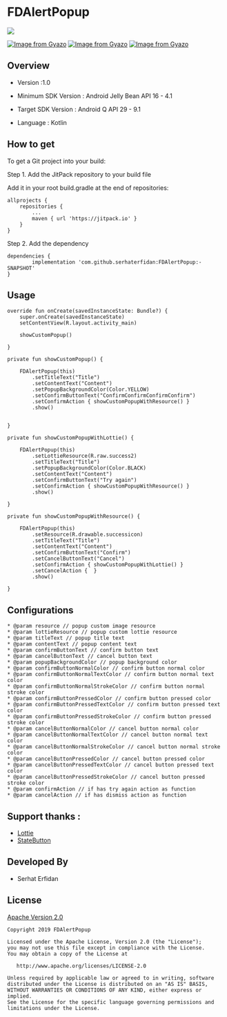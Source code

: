 # FDAlertPopup

[![](https://jitpack.io/v/serhaterfidan/FDAlertPopup.svg)](https://jitpack.io/#serhaterfidan/FDAlertPopup)

[![Image from Gyazo](https://i.gyazo.com/f54086aa8cad08cc08f4a3f0b774cba4.gif)](https://gyazo.com/f54086aa8cad08cc08f4a3f0b774cba4)
[![Image from Gyazo](https://i.gyazo.com/192ef001267fa75cfec2732b52811c5f.gif)](https://gyazo.com/192ef001267fa75cfec2732b52811c5f)
[![Image from Gyazo](https://i.gyazo.com/e9928eade508ca4f5eddb91bf5ae8845.gif)](https://gyazo.com/e9928eade508ca4f5eddb91bf5ae8845)

## Overview

* Version :1.0
* Minimum SDK Version : Android Jelly Bean API 16 - 4.1
* Target SDK Version : Android Q API 29 - 9.1

* Language : Kotlin

## How to get

To get a Git project into your build:

Step 1. Add the JitPack repository to your build file

Add it in your root build.gradle at the end of repositories:

	allprojects {
		repositories {
			...
			maven { url 'https://jitpack.io' }
		}
	}
  
Step 2. Add the dependency

	dependencies {
	        implementation 'com.github.serhaterfidan:FDAlertPopup:-SNAPSHOT'
	}

## Usage

    override fun onCreate(savedInstanceState: Bundle?) {
        super.onCreate(savedInstanceState)
        setContentView(R.layout.activity_main)

        showCustomPopup()

    }

    private fun showCustomPopup() {

        FDAlertPopup(this)
            .setTitleText("Title")
            .setContentText("Content")
            .setPopupBackgroundColor(Color.YELLOW)
            .setConfirmButtonText("ConfirmConfirmConfirmConfirm")
            .setConfirmAction { showCustomPopupWithResource() }
            .show()


    }

    private fun showCustomPopupWithLottie() {

        FDAlertPopup(this)
            .setLottieResource(R.raw.success2)
            .setTitleText("Title")
            .setPopupBackgroundColor(Color.BLACK)
            .setContentText("Content")
            .setConfirmButtonText("Try again")
            .setConfirmAction { showCustomPopupWithResource() }
            .show()

    }

    private fun showCustomPopupWithResource() {

        FDAlertPopup(this)
            .setResource(R.drawable.successicon)
            .setTitleText("Title")
            .setContentText("Content")
            .setConfirmButtonText("Confirm")
            .setCancelButtonText("Cancel")
            .setConfirmAction { showCustomPopupWithLottie() }
            .setCancelAction {  }
            .show()

    }

## Configurations

    * @param resource // popup custom image resource
    * @param lottieResource // popup custom lottie resource
    * @param titleText // popup title text
    * @param contentText // popup content text
    * @param confirmButtonText // confirm button text
    * @param cancelButtonText // cancel button text
    * @param popupBackgroundColor // popup background color
    * @param confirmButtonNormalColor // confirm button normal color
    * @param confirmButtonNormalTextColor // confirm button normal text color
    * @param confirmButtonNormalStrokeColor // confirm button normal stroke color
    * @param confirmButtonPressedColor // confirm button pressed color
    * @param confirmButtonPressedTextColor // confirm button pressed text color
    * @param confirmButtonPressedStrokeColor // confirm button pressed stroke color
    * @param cancelButtonNormalColor // cancel button normal color
    * @param cancelButtonNormalTextColor // cancel button normal text color
    * @param cancelButtonNormalStrokeColor // cancel button normal stroke color
    * @param cancelButtonPressedColor // cancel button pressed color
    * @param cancelButtonPressedTextColor // cancel button pressed text color
    * @param cancelButtonPressedStrokeColor // cancel button pressed stroke color
    * @param confirmAction // if has try again action as function
    * @param cancelAction // if has dismiss action as function
	
## Support thanks :

* [Lottie](https://github.com/airbnb/lottie-android)
* [StateButton](https://github.com/niniloveyou/StateButton)

## Developed By

* Serhat Erfidan

## License

  [Apache Version 2.0](http://www.apache.org/licenses/LICENSE-2.0.html)

    Copyright 2019 FDAlertPopup
    
    Licensed under the Apache License, Version 2.0 (the "License");
    you may not use this file except in compliance with the License.
    You may obtain a copy of the License at
    
       http://www.apache.org/licenses/LICENSE-2.0
    
    Unless required by applicable law or agreed to in writing, software
    distributed under the License is distributed on an "AS IS" BASIS,
    WITHOUT WARRANTIES OR CONDITIONS OF ANY KIND, either express or implied.
    See the License for the specific language governing permissions and
    limitations under the License.
